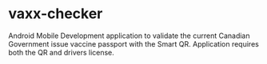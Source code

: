 # vaxx-checker
Android Mobile Development application to validate the current Canadian Government issue vaccine passport with the Smart QR. 
Application requires both the QR and drivers license. 
